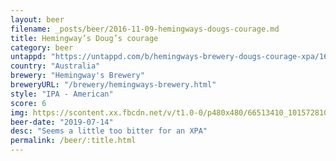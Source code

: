 ```yaml
---
layout: beer
filename: _posts/beer/2016-11-09-hemingways-dougs-courage.md
title: Hemingway’s Doug’s courage
category: beer
untappd: "https://untappd.com/b/hemingways-brewery-dougs-courage-xpa/1622698"
country: "Australia"
brewery: "Hemingway's Brewery"
breweryURL: "/brewery/hemingways-brewery.html"
style: "IPA - American"
score: 6
img: https://scontent.xx.fbcdn.net/v/t1.0-0/p480x480/66513410_10157281017538745_6944128451594944512_o.jpg?_nc_cat=101&_nc_ohc=a-h2cOAMUvkAQkxd_79bOTOCyfz02rNTx_MEJr3J6u8jlOzNlOJ5Bpvew&_nc_ht=scontent.xx&oh=d52f225259e330d386bd65f00f03f0b3&oe=5E3EE241
beer-date: "2019-07-14"
desc: "Seems a little too bitter for an XPA"
permalink: /beer/:title.html
---
```

